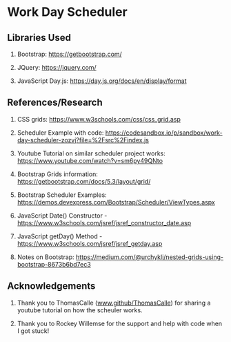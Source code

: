 # Work Day Scheduler



## Libraries Used

1. Bootstrap:
https://getbootstrap.com/

2. JQuery:
https://jquery.com/

3. JavaScript Day.js:
https://day.js.org/docs/en/display/format

## References/Research

1. CSS grids:
https://www.w3schools.com/css/css_grid.asp

2. Scheduler Example with code:
https://codesandbox.io/p/sandbox/work-day-scheduler-zozvj?file=%2Fsrc%2Findex.js

3. Youtube Tutorial on similar scheduler project works:
https://www.youtube.com/watch?v=sm6py49QNto

4. Bootstrap Grids information:
https://getbootstrap.com/docs/5.3/layout/grid/

5. Bootstrap Scheduler Examples:
https://demos.devexpress.com/Bootstrap/Scheduler/ViewTypes.aspx

6. JavaScript Date() Constructor - 
https://www.w3schools.com/jsref/jsref_constructor_date.asp

7. JavaScript getDay() Method - 
https://www.w3schools.com/jsref/jsref_getday.asp

8. Notes on Bootstrap:
https://medium.com/@urchykli/nested-grids-using-bootstrap-8673b6bd7ec3


## Acknowledgements

1. Thank you to ThomasCalle (www.github/ThomasCalle) for sharing a youtube tutorial on how the scheuler works.

2. Thank you to Rockey Willemse for the support and help with code when I got stuck!